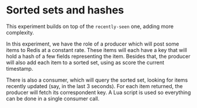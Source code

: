 
# Sorted sets and hashes

This experiment builds on top of the `recently-seen` one, adding more complexity.

In this experiment, we have the role of a producer which will post some items to Redis at a constant rate. These items will each have a key that will hold a hash of a few fields representing the item. Besides that, the producer will also add each item to a sorted set, using as score the current timestamp.

There is also a consumer, which will query the sorted set, looking for items recently updated (say, in the last 3 seconds). For each item returned, the producer will fetch its correspondent key. A Lua script is used so everything can be done in a single consumer call.
